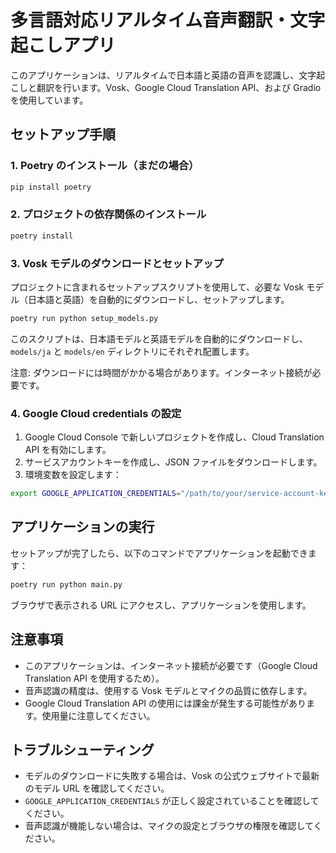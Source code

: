 # 多言語対応リアルタイム音声翻訳・文字起こしアプリ

このアプリケーションは、リアルタイムで日本語と英語の音声を認識し、文字起こしと翻訳を行います。Vosk、Google Cloud Translation API、および Gradio を使用しています。

## セットアップ手順

### 1. Poetry のインストール（まだの場合）

```bash
pip install poetry
```

### 2. プロジェクトの依存関係のインストール

```bash
poetry install
```

### 3. Vosk モデルのダウンロードとセットアップ

プロジェクトに含まれるセットアップスクリプトを使用して、必要な Vosk モデル（日本語と英語）を自動的にダウンロードし、セットアップします。

```bash
poetry run python setup_models.py
```

このスクリプトは、日本語モデルと英語モデルを自動的にダウンロードし、`models/ja` と `models/en` ディレクトリにそれぞれ配置します。

注意: ダウンロードには時間がかかる場合があります。インターネット接続が必要です。


### 4. Google Cloud credentials の設定

1. Google Cloud Console で新しいプロジェクトを作成し、Cloud Translation API を有効にします。
2. サービスアカウントキーを作成し、JSON ファイルをダウンロードします。
3. 環境変数を設定します：

```bash
export GOOGLE_APPLICATION_CREDENTIALS="/path/to/your/service-account-key.json"
```

## アプリケーションの実行

セットアップが完了したら、以下のコマンドでアプリケーションを起動できます：

```bash
poetry run python main.py
```

ブラウザで表示される URL にアクセスし、アプリケーションを使用します。

## 注意事項

- このアプリケーションは、インターネット接続が必要です（Google Cloud Translation API を使用するため）。
- 音声認識の精度は、使用する Vosk モデルとマイクの品質に依存します。
- Google Cloud Translation API の使用には課金が発生する可能性があります。使用量に注意してください。

## トラブルシューティング

- モデルのダウンロードに失敗する場合は、Vosk の公式ウェブサイトで最新のモデル URL を確認してください。
- `GOOGLE_APPLICATION_CREDENTIALS` が正しく設定されていることを確認してください。
- 音声認識が機能しない場合は、マイクの設定とブラウザの権限を確認してください。
